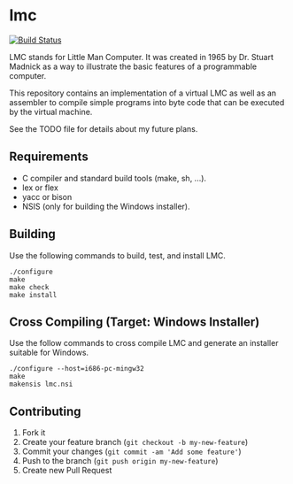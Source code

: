 # lmc
[![Build Status](https://api.travis-ci.org/tcort/lmc.png?branch=master)](http://travis-ci.org/tcort/lmc)

LMC stands for Little Man Computer. It was created in 1965 by Dr. Stuart
Madnick as a way to illustrate the basic features of a programmable computer.

This repository contains an implementation of a virtual LMC as well as an
assembler to compile simple programs into byte code that can be executed
by the virtual machine.

See the TODO file for details about my future plans.

## Requirements

* C compiler and standard build tools (make, sh, ...).
* lex or flex
* yacc or bison
* NSIS (only for building the Windows installer).

## Building

Use the following commands to build, test, and install LMC.

    ./configure
    make
    make check
    make install

## Cross Compiling (Target: Windows Installer)

Use the follow commands to cross compile LMC and generate an installer
suitable for Windows.

    ./configure --host=i686-pc-mingw32
    make
    makensis lmc.nsi

## Contributing

1. Fork it
2. Create your feature branch (`git checkout -b my-new-feature`)
3. Commit your changes (`git commit -am 'Add some feature'`)
4. Push to the branch (`git push origin my-new-feature`)
5. Create new Pull Request

